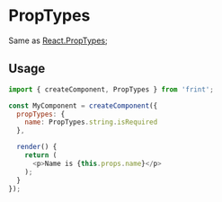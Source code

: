 # PropTypes

Same as [React.PropTypes](https://facebook.github.io/react/docs/reusable-components.html);

## Usage

```js
import { createComponent, PropTypes } from 'frint';

const MyComponent = createComponent({
  propTypes: {
    name: PropTypes.string.isRequired
  },

  render() {
    return (
      <p>Name is {this.props.name}</p>
    );
  }
});
```
